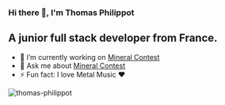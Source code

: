 ### Hi there 👋, I'm Thomas Philippot 
## A junior full stack developer from France.

- 🔭 I’m currently working on [Mineral Contest](https://github.com/kaq666/mineral-contest)
- 💬 Ask me about [Mineral Contest](https://github.com/kaq666/mineral-contest)
- ⚡ Fun fact: I love Metal Music ❤️


<img align="center" src="https://github-readme-stats.vercel.app/api?username=thomas-philippot&show_icons=true" alt="thomas-philippot" />
